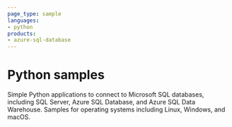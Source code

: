 ```yaml
---
page_type: sample
languages:
- python
products:
- azure-sql-database	
---
```


# Python samples

Simple Python applications to connect to Microsoft SQL databases, including SQL Server, Azure SQL Database, and Azure SQL Data Warehouse. Samples for operating systems including Linux, Windows, and macOS. 
